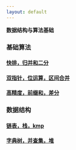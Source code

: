 ```yaml
---
layout: default
---
```

<script src="https://polyfill.io/v3/polyfill.min.js?features=es6"></script>
<script id="MathJax-script" async src="https://cdn.jsdelivr.net/npm/mathjax@3/es5/tex-mml-chtml.js"></script>


**数据结构与算法基础**
### 基础算法
#### [快排，归并和二分](./基础算法/快排，归并和二分.md)  
#### [双指针，位运算，区间合并](./基础算法/双指针，位运算，离散化，区间合并.md)  
#### [高精度，前缀和，差分](./基础算法/高精度，前缀和，差分.md)  

### 数据结构
#### [链表，栈，kmp](./数据结构/链表，栈，kmp.md)  
#### [字典树，并查集，堆](./数据结构/trie，并查集，堆.md)

